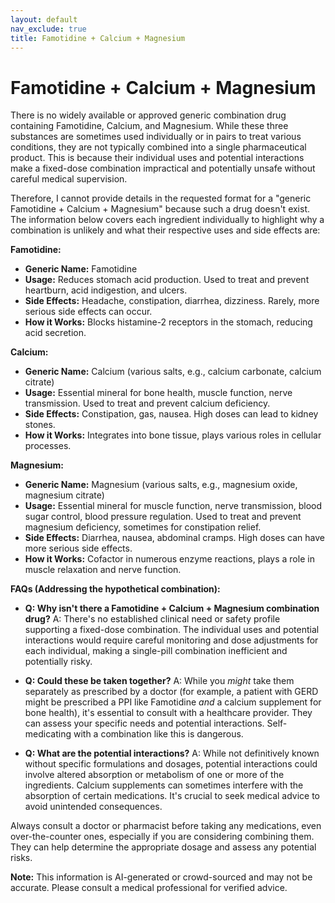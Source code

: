 ```yaml
---
layout: default
nav_exclude: true
title: Famotidine + Calcium + Magnesium
---
```


# Famotidine + Calcium + Magnesium

There is no widely available or approved generic combination drug containing Famotidine, Calcium, and Magnesium.  While these three substances are sometimes used individually or in pairs to treat various conditions, they are not typically combined into a single pharmaceutical product.  This is because their individual uses and potential interactions make a fixed-dose combination impractical and potentially unsafe without careful medical supervision.

Therefore, I cannot provide details in the requested format for a "generic Famotidine + Calcium + Magnesium" because such a drug doesn't exist.  The information below covers each ingredient individually to highlight why a combination is unlikely and what their respective uses and side effects are:

**Famotidine:**

* **Generic Name:** Famotidine
* **Usage:**  Reduces stomach acid production. Used to treat and prevent heartburn, acid indigestion, and ulcers.
* **Side Effects:** Headache, constipation, diarrhea, dizziness.  Rarely, more serious side effects can occur.
* **How it Works:** Blocks histamine-2 receptors in the stomach, reducing acid secretion.

**Calcium:**

* **Generic Name:** Calcium (various salts, e.g., calcium carbonate, calcium citrate)
* **Usage:** Essential mineral for bone health, muscle function, nerve transmission. Used to treat and prevent calcium deficiency.
* **Side Effects:** Constipation, gas, nausea. High doses can lead to kidney stones.
* **How it Works:**  Integrates into bone tissue, plays various roles in cellular processes.

**Magnesium:**

* **Generic Name:** Magnesium (various salts, e.g., magnesium oxide, magnesium citrate)
* **Usage:** Essential mineral for muscle function, nerve transmission, blood sugar control, blood pressure regulation. Used to treat and prevent magnesium deficiency, sometimes for constipation relief.
* **Side Effects:** Diarrhea, nausea, abdominal cramps. High doses can have more serious side effects.
* **How it Works:** Cofactor in numerous enzyme reactions, plays a role in muscle relaxation and nerve function.


**FAQs (Addressing the hypothetical combination):**

* **Q: Why isn't there a Famotidine + Calcium + Magnesium combination drug?**  A: There's no established clinical need or safety profile supporting a fixed-dose combination.  The individual uses and potential interactions would require careful monitoring and dose adjustments for each individual, making a single-pill combination inefficient and potentially risky.

* **Q: Could these be taken together?** A:  While you *might* take them separately as prescribed by a doctor (for example, a patient with GERD might be prescribed a PPI like Famotidine *and* a calcium supplement for bone health), it's essential to consult with a healthcare provider.  They can assess your specific needs and potential interactions.  Self-medicating with a combination like this is dangerous.

* **Q: What are the potential interactions?** A:  While not definitively known without specific formulations and dosages, potential interactions could involve altered absorption or metabolism of one or more of the ingredients.  Calcium supplements can sometimes interfere with the absorption of certain medications.  It's crucial to seek medical advice to avoid unintended consequences.


Always consult a doctor or pharmacist before taking any medications, even over-the-counter ones, especially if you are considering combining them.  They can help determine the appropriate dosage and assess any potential risks.


**Note:** This information is AI-generated or crowd-sourced and may not be accurate. Please consult a medical professional for verified advice.
